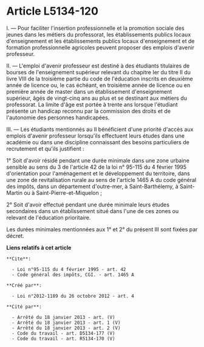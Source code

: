 # Article L5134-120

I. ― Pour faciliter l'insertion professionnelle et la promotion sociale des jeunes dans les métiers du professorat, les
établissements publics locaux d'enseignement et les établissements publics locaux d'enseignement et de formation
professionnelle agricoles peuvent proposer des emplois d'avenir professeur. 

II. ― L'emploi d'avenir professeur est destiné à des étudiants titulaires de bourses de l'enseignement supérieur relevant du
chapitre Ier du titre II du livre VIII de la troisième partie du code de l'éducation inscrits en deuxième année de licence
ou, le cas échéant, en troisième année de licence ou en première année de master dans un établissement d'enseignement
supérieur, âgés de vingt-cinq ans au plus et se destinant aux métiers du professorat. La limite d'âge est portée à trente ans
lorsque l'étudiant présente un handicap reconnu par la commission des droits et de l'autonomie des personnes handicapées. 

III. ― Les étudiants mentionnés au II bénéficient d'une priorité d'accès aux emplois d'avenir professeur lorsqu'ils
effectuent leurs études dans une académie ou dans une discipline connaissant des besoins particuliers de recrutement et
qu'ils justifient : 

1° Soit d'avoir résidé pendant une durée minimale dans une zone urbaine sensible au sens du 3 de l'article 42 de la loi n°
95-115 du 4 février 1995 d'orientation pour l'aménagement et le développement du territoire, dans une zone de revitalisation
rurale au sens de l'article 1465 A du code général des impôts, dans un département d'outre-mer, à Saint-Barthélemy, à Saint-
Martin ou à Saint-Pierre-et-Miquelon ; 

2° Soit d'avoir effectué pendant une durée minimale leurs études secondaires dans un établissement situé dans l'une de ces
zones ou relevant de l'éducation prioritaire. 

Les durées minimales mentionnées aux 1° et 2° du présent III sont fixées par décret.

**Liens relatifs à cet article**

	**Cite**:

	  - Loi n°95-115 du 4 février 1995 - art. 42
	  - Code général des impôts, CGI. - art. 1465 A

	**Créé par**:

	  - Loi n°2012-1189 du 26 octobre 2012 - art. 4

	**Cité par**:

	  - Arrêté du 18 janvier 2013 - art. (V)
	  - Arrêté du 18 janvier 2013 - art. 1 (V)
	  - Arrêté du 18 janvier 2013 - art. 2 (V)
	  - Code du travail - art. D5134-177 (V)
	  - Code du travail - art. R5134-170 (V)
